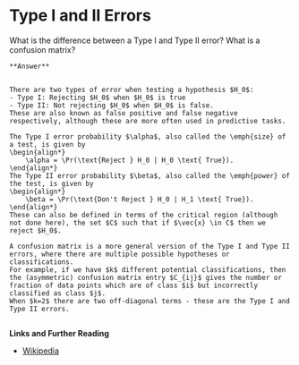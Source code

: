 # Type I and II Errors


What is the difference between a Type I and Type II error?
What is a confusion matrix?

````{toggle} Click to reveal answer
**Answer**


There are two types of error when testing a hypothesis $H_0$:
- Type I: Rejecting $H_0$ when $H_0$ is true
- Type II: Not rejecting $H_0$ when $H_0$ is false.
These are also known as false positive and false negative respectively, although these are more often used in predictive tasks.

The Type I error probability $\alpha$, also called the \emph{size} of a test, is given by
\begin{align*}
    \alpha = \Pr(\text{Reject } H_0 | H_0 \text{ True}).
\end{align*}
The Type II error probability $\beta$, also called the \emph{power} of the test, is given by
\begin{align*}
    \beta = \Pr(\text{Don't Reject } H_0 | H_1 \text{ True}).
\end{align*}
These can also be defined in terms of the critical region (although not done here), the set $C$ such that if $\vec{x} \in C$ then we reject $H_0$.

A confusion matrix is a more general version of the Type I and Type II errors, where there are multiple possible hypotheses or classifications.
For example, if we have $k$ different potential classifications, then the (asymmetric) confusion matrix entry $C_{ij}$ gives the number or fraction of data points which are of class $i$ but incorrectly classified as class $j$.
When $k=2$ there are two off-diagonal terms - these are the Type I and Type II errors.


````




**Links and Further Reading**
 
- [Wikipedia](https://en.wikipedia.org/wiki/Type_I_and_type_II_errors)  


